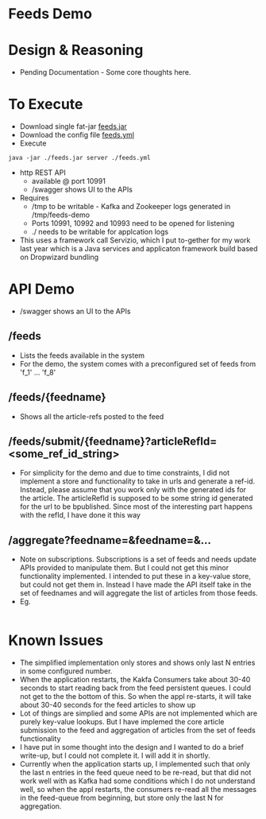 # Feeds Demo

# Design & Reasoning
* Pending Documentation - Some core thoughts here.

# To Execute
* Download single fat-jar [feeds.jar](https://www.dropbox.com/s/8ziwcqxl8n94mcg/feeds-logback.xml)
* Download the config file [feeds.yml](https://www.dropbox.com/s/x833knqpojkmunj/feeds.yml)
* Execute 
```
java -jar ./feeds.jar server ./feeds.yml
```
* http REST API 
	* available @ port 10991
	* /swagger shows UI to the APIs
* Requires
	* /tmp to be writable - Kafka and Zookeeper logs generated in /tmp/feeds-demo
	* Ports 10991, 10992 and 10993 need to be opened for listening
	* ./ needs to be writable for applcation logs 
* This uses a framework call Servizio, which I put to-gether for my work last year which is a Java services and applicaton framework build based on Dropwizard bundling

# API Demo
* /swagger shows an UI to the APIs

## /feeds
* Lists the feeds available in the system
* For the demo, the system comes with a preconfigured set of feeds from 'f_1' ... 'f_8'

## /feeds/{feedname}
* Shows all the article-refs posted to the feed

## /feeds/submit/{feedname}?articleRefId=<some_ref_id_string>
* For simplicity for the demo and due to time constraints, I did not implement a store and functionality to take in urls and generate a ref-id. Instead, please assume that you work only with the generated ids for the article. The articleRefId is supposed to be some string id generated for the url to be bpublished. Since most of the interesting part happens with the refId, I have done it this way

## /aggregate?feedname=<x>&feedname=<y>&...
* Note on subscriptions. Subscriptions is a set of feeds and needs update APIs provided to manipulate them. But I could not get this minor functionality implemented. I intended to put these in a key-value store, but could not get them in. Instead I have made the API itself take in the set of feednames and will aggregate the list of articles from those feeds.
* Eg.
```http://localhost:10991/aggregate?feename=f_1&feedname=f_5&feedname=f_6&numEntries=10
```

# Known Issues
* The simplified implementation only stores and shows only last N entries in some configured number.
* When the application restarts, the Kakfa Consumers take about 30-40 seconds to start reading back from the feed persistent queues. I could not get to the the bottom of this. So when the appl re-starts, it will take about 30-40 seconds for the feed articles to show up
* Lot of things are simplied and some APIs are not implemented which are purely key-value lookups. But I have implemed the core article submission to the feed and aggregation of articles from the set of feeds functionality
* I have put in some thought into the design and I wanted to do a brief write-up, but I could not complete it. I will add it in shortly.
* Currently when the application starts up, I implemented such that only the last n entries in the feed queue need to be re-read, but that did not work well with as Kafka had some conditions which I do not understand well, so when the appl restarts, the consumers re-read all the messages in the feed-queue from beginning, but store only the last N for aggregation.